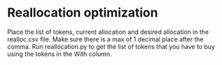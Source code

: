 # Reallocation optimization

Place the list of tokens, current allocation and desired allocation in the realloc.csv file.
Make sure there is a max of 1 decimal place after the comma.
Run reallocation.py to get the list of tokens that you have to buy using the tokens in the With column.
